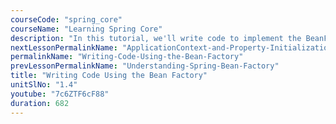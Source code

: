 ```yaml
---
courseCode: "spring_core"
courseName: "Learning Spring Core"
description: "In this tutorial, we'll write code to implement the BeanFactory concept that we learnt in our previous tutorial. We'll write a Spring XML to configure a Spring bean. Then we'll use the BeanFactory to instantiate our bean in the Spring container."
nextLessonPermalinkName: "ApplicationContext-and-Property-Initialization"
permalinkName: "Writing-Code-Using-the-Bean-Factory"
prevLessonPermalinkName: "Understanding-Spring-Bean-Factory"
title: "Writing Code Using the Bean Factory"
unitSlNo: "1.4"
youtube: "7c6ZTF6cF88"
duration: 682
---
```

